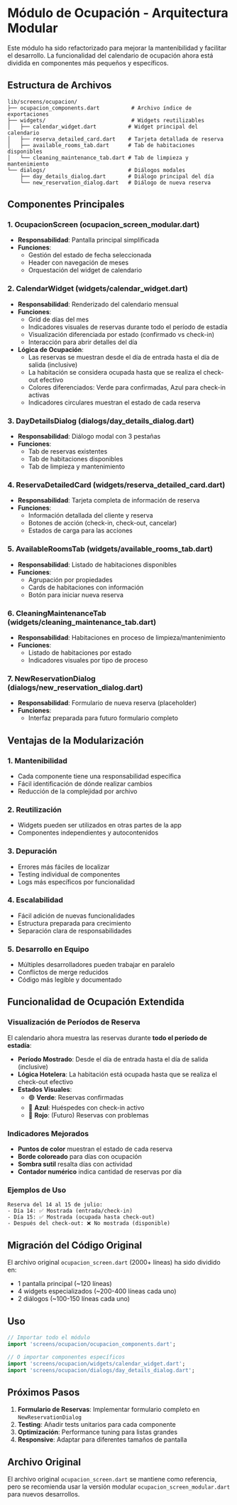 # Módulo de Ocupación - Arquitectura Modular

Este módulo ha sido refactorizado para mejorar la mantenibilidad y facilitar el desarrollo. La funcionalidad del calendario de ocupación ahora está dividida en componentes más pequeños y específicos.

## Estructura de Archivos

```
lib/screens/ocupacion/
├── ocupacion_components.dart          # Archivo índice de exportaciones
├── widgets/                           # Widgets reutilizables
│   ├── calendar_widget.dart          # Widget principal del calendario
│   ├── reserva_detailed_card.dart    # Tarjeta detallada de reserva
│   ├── available_rooms_tab.dart      # Tab de habitaciones disponibles
│   └── cleaning_maintenance_tab.dart # Tab de limpieza y mantenimiento
└── dialogs/                          # Diálogos modales
    ├── day_details_dialog.dart       # Diálogo principal del día
    └── new_reservation_dialog.dart   # Diálogo de nueva reserva
```

## Componentes Principales

### 1. OcupacionScreen (ocupacion_screen_modular.dart)
- **Responsabilidad**: Pantalla principal simplificada
- **Funciones**: 
  - Gestión del estado de fecha seleccionada
  - Header con navegación de meses
  - Orquestación del widget de calendario

### 2. CalendarWidget (widgets/calendar_widget.dart)
- **Responsabilidad**: Renderizado del calendario mensual
- **Funciones**:
  - Grid de días del mes
  - Indicadores visuales de reservas durante todo el período de estadía
  - Visualización diferenciada por estado (confirmado vs check-in)
  - Interacción para abrir detalles del día
- **Lógica de Ocupación**: 
  - Las reservas se muestran desde el día de entrada hasta el día de salida (inclusive)
  - La habitación se considera ocupada hasta que se realiza el check-out efectivo
  - Colores diferenciados: Verde para confirmadas, Azul para check-in activas
  - Indicadores circulares muestran el estado de cada reserva

### 3. DayDetailsDialog (dialogs/day_details_dialog.dart)
- **Responsabilidad**: Diálogo modal con 3 pestañas
- **Funciones**:
  - Tab de reservas existentes
  - Tab de habitaciones disponibles
  - Tab de limpieza y mantenimiento

### 4. ReservaDetailedCard (widgets/reserva_detailed_card.dart)
- **Responsabilidad**: Tarjeta completa de información de reserva
- **Funciones**:
  - Información detallada del cliente y reserva
  - Botones de acción (check-in, check-out, cancelar)
  - Estados de carga para las acciones

### 5. AvailableRoomsTab (widgets/available_rooms_tab.dart)
- **Responsabilidad**: Listado de habitaciones disponibles
- **Funciones**:
  - Agrupación por propiedades
  - Cards de habitaciones con información
  - Botón para iniciar nueva reserva

### 6. CleaningMaintenanceTab (widgets/cleaning_maintenance_tab.dart)
- **Responsabilidad**: Habitaciones en proceso de limpieza/mantenimiento
- **Funciones**:
  - Listado de habitaciones por estado
  - Indicadores visuales por tipo de proceso

### 7. NewReservationDialog (dialogs/new_reservation_dialog.dart)
- **Responsabilidad**: Formulario de nueva reserva (placeholder)
- **Funciones**:
  - Interfaz preparada para futuro formulario completo

## Ventajas de la Modularización

### 1. **Mantenibilidad**
- Cada componente tiene una responsabilidad específica
- Fácil identificación de dónde realizar cambios
- Reducción de la complejidad por archivo

### 2. **Reutilización**
- Widgets pueden ser utilizados en otras partes de la app
- Componentes independientes y autocontenidos

### 3. **Depuración**
- Errores más fáciles de localizar
- Testing individual de componentes
- Logs más específicos por funcionalidad

### 4. **Escalabilidad**
- Fácil adición de nuevas funcionalidades
- Estructura preparada para crecimiento
- Separación clara de responsabilidades

### 5. **Desarrollo en Equipo**
- Múltiples desarrolladores pueden trabajar en paralelo
- Conflictos de merge reducidos
- Código más legible y documentado

## Funcionalidad de Ocupación Extendida

### Visualización de Períodos de Reserva
El calendario ahora muestra las reservas durante **todo el período de estadía**:

- **Período Mostrado**: Desde el día de entrada hasta el día de salida (inclusive)
- **Lógica Hotelera**: La habitación está ocupada hasta que se realiza el check-out efectivo
- **Estados Visuales**:
  - 🟢 **Verde**: Reservas confirmadas
  - 🔵 **Azul**: Huéspedes con check-in activo
  - 🔴 **Rojo**: (Futuro) Reservas con problemas

### Indicadores Mejorados
- **Puntos de color** muestran el estado de cada reserva
- **Borde coloreado** para días con ocupación
- **Sombra sutil** resalta días con actividad
- **Contador numérico** indica cantidad de reservas por día

### Ejemplos de Uso
```
Reserva del 14 al 15 de julio:
- Día 14: ✅ Mostrada (entrada/check-in)
- Día 15: ✅ Mostrada (ocupada hasta check-out)
- Después del check-out: ❌ No mostrada (disponible)
```

## Migración del Código Original

El archivo original `ocupacion_screen.dart` (2000+ líneas) ha sido dividido en:
- 1 pantalla principal (~120 líneas)
- 4 widgets especializados (~200-400 líneas cada uno)
- 2 diálogos (~100-150 líneas cada uno)

## Uso

```dart
// Importar todo el módulo
import 'screens/ocupacion/ocupacion_components.dart';

// O importar componentes específicos
import 'screens/ocupacion/widgets/calendar_widget.dart';
import 'screens/ocupacion/dialogs/day_details_dialog.dart';
```

## Próximos Pasos

1. **Formulario de Reservas**: Implementar formulario completo en `NewReservationDialog`
2. **Testing**: Añadir tests unitarios para cada componente
3. **Optimización**: Performance tuning para listas grandes
4. **Responsive**: Adaptar para diferentes tamaños de pantalla

## Archivo Original

El archivo original `ocupacion_screen.dart` se mantiene como referencia, pero se recomienda usar la versión modular `ocupacion_screen_modular.dart` para nuevos desarrollos.
